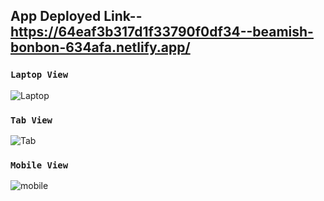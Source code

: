 

## App Deployed Link--   https://64eaf3b317d1f33790f0df34--beamish-bonbon-634afa.netlify.app/
### `Laptop View`
![Laptop](https://github.com/preetuuppp/Task/assets/112836053/2112684d-47b3-4f30-bcdf-40fae4dc9c50)

### `Tab View`
![Tab](https://github.com/preetuuppp/Task/assets/112836053/892c7ba5-6cf9-471c-b22d-7de5c81c68a1)

### `Mobile View`

![mobile](https://github.com/preetuuppp/Task/assets/112836053/0dada91f-5014-4d8e-ad2a-a0bc61ba00cb)
